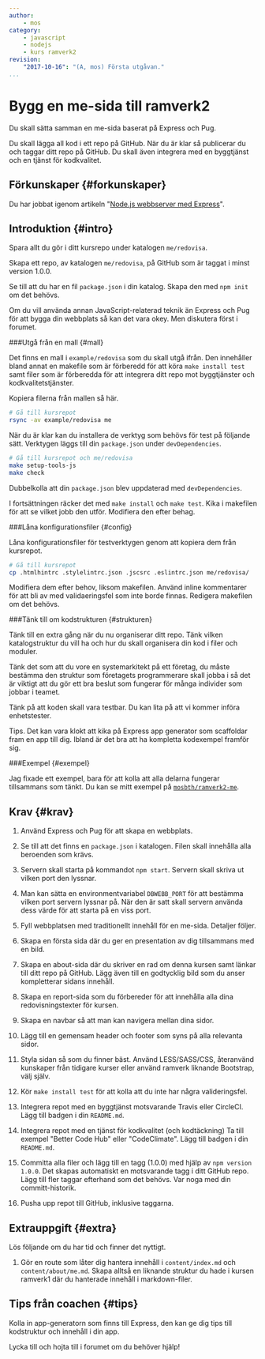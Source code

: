 ```yaml
---
author:
    - mos
category:
    - javascript
    - nodejs
    - kurs ramverk2
revision:
    "2017-10-16": "(A, mos) Första utgåvan."
...
```

Bygg en me-sida till ramverk2
===================================

Du skall sätta samman en me-sida baserat på Express och Pug.

Du skall lägga all kod i ett repo på GitHub. När du är klar så publicerar du och taggar ditt repo på GitHub. Du skall även integrera med en byggtjänst och en tjänst för kodkvalitet.

<!--more-->



Förkunskaper {#forkunskaper}
-----------------------

Du har jobbat igenom artikeln "[Node.js webbserver med Express](kunskap/nodejs-webbserver-med-express)".



Introduktion {#intro}
-----------------------

Spara allt du gör i ditt kursrepo under katalogen `me/redovisa`.

Skapa ett repo, av katalogen `me/redovisa`, på GitHub som är taggat i minst version 1.0.0.

Se till att du har en fil `package.json` i din katalog. Skapa den med `npm init` om det behövs.

Om du vill använda annan JavaScript-relaterad teknik än Express och Pug för att bygga din webbplats så kan det vara okey. Men diskutera först i forumet.



###Utgå från en mall {#mall}

Det finns en mall i `example/redovisa` som du skall utgå ifrån. Den innehåller bland annat en makefile som är förberedd för att köra `make install test` samt filer som är förberedda för att integrera ditt repo mot byggtjänster och kodkvalitetstjänster.

Kopiera filerna från mallen så här.

```bash
# Gå till kursrepot
rsync -av example/redovisa me
```

När du är klar kan du installera de verktyg som behövs för test på följande sätt. Verktygen läggs till din `package.json` under `devDependencies`.

```bash
# Gå till kursrepot och me/redovisa
make setup-tools-js
make check
```

Dubbelkolla att din `package.json` blev uppdaterad med `devDependencies`.

I fortsättningen räcker det med `make install` och `make test`. Kika i makefilen för att se vilket jobb den utför. Modifiera den efter behag.



###Låna konfigurationsfiler {#config}

Låna konfigurationsfiler för testverktygen genom att kopiera dem från kursrepot.

```bash
# Gå till kursrepot
cp .htmlhintrc .stylelintrc.json .jscsrc .eslintrc.json me/redovisa/
```

Modifiera dem efter behov, liksom makefilen. Använd inline kommentarer för att bli av med validaeringsfel som inte borde finnas. Redigera makefilen om det behövs.



###Tänk till om kodstrukturen {#strukturen}

Tänk till en extra gång när du nu organiserar ditt repo. Tänk vilken katalogstruktur du vill ha och hur du skall organisera din kod i filer och moduler.

Tänk det som att du vore en systemarkitekt på ett företag, du måste bestämma den struktur som företagets programmerare skall jobba i så det är viktigt att du gör ett bra beslut som fungerar för många individer som jobbar i teamet.

Tänk på att koden skall vara testbar. Du kan lita på att vi kommer införa enhetstester.

Tips. Det kan vara klokt att kika på Express app generator som scaffoldar fram en app till dig. Ibland är det bra att ha kompletta kodexempel framför sig.



###Exempel {#exempel}

Jag fixade ett exempel, bara för att kolla att alla delarna fungerar tillsammans som tänkt. Du kan se mitt exempel på [`mosbth/ramverk2-me`](https://github.com/mosbth/ramverk2-me).



Krav {#krav}
-----------------------

1. Använd Express och Pug för att skapa en webbplats.

1. Se till att det finns en `package.json` i katalogen. Filen skall innehålla alla beroenden som krävs.

1. Servern skall starta på kommandot `npm start`. Servern skall skriva ut vilken port den lyssnar.

1. Man kan sätta en environmentvariabel `DBWEBB_PORT` för att bestämma vilken port servern lyssnar på. När den är satt skall servern använda dess värde för att starta på en viss port.

1. Fyll webbplatsen med traditionellt innehåll för en me-sida. Detaljer följer.

1. Skapa en första sida där du ger en presentation av dig tillsammans med en bild.

1. Skapa en about-sida där du skriver en rad om denna kursen samt länkar till ditt repo på GitHub. Lägg även till en godtycklig bild som du anser kompletterar sidans innehåll.

1. Skapa en report-sida som du förbereder för att innehålla alla dina redovisningstexter för kursen.

1. Skapa en navbar så att man kan navigera mellan dina sidor.

1. Lägg till en gemensam header och footer som syns på alla relevanta sidor.

1. Styla sidan så som du finner bäst. Använd LESS/SASS/CSS, återanvänd kunskaper från tidigare kurser eller använd ramverk liknande Bootstrap, välj själv.

1. Kör `make install test` för att kolla att du inte har några valideringsfel.

1. Integrera repot med en byggtjänst motsvarande Travis eller CircleCI. Lägg till badgen i din `README.md`.

1. Integrera repot med en tjänst för kodkvalitet (och kodtäckning) Ta till exempel "Better Code Hub" eller "CodeClimate". Lägg till badgen i din `README.md`.

1. Committa alla filer och lägg till en tagg (1.0.0) med hjälp av `npm version 1.0.0`. Det skapas automatiskt en motsvarande tagg i ditt GitHub repo. Lägg till fler taggar efterhand som det behövs. Var noga med din committ-historik.

1. Pusha upp repot till GitHub, inklusive taggarna.



Extrauppgift {#extra}
-----------------------

Lös följande om du har tid och finner det nyttigt.

1. Gör en route som låter dig hantera innehåll i `content/index.md` och `content/about/me.md`. Skapa alltså en liknande struktur du hade i kursen ramverk1 där du hanterade innehåll i markdown-filer.



Tips från coachen {#tips}
-----------------------

Kolla in app-generatorn som finns till Express, den kan ge dig tips till kodstruktur och innehåll i din app.

Lycka till och hojta till i forumet om du behöver hjälp!
